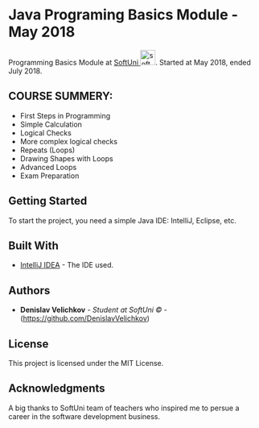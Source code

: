 # Java Programing Basics Module - May 2018 

<p text-align="center">Programming Basics Module at 
<a href="https://www.softuni.bg">SoftUni <img src="http://grozdarska.net/wp-content/uploads/2015/01/SoftUni-Logo-300x300.png" width="30" alt="software-university"></a>. Started at May 2018, ended July 2018.
</p>

## COURSE SUMMERY:

* First Steps in Programming
* Simple Calculation
* Logical Checks
* More complex logical checks
* Repeats (Loops)
* Drawing Shapes with Loops
* Advanced Loops
* Exam Preparation

## Getting Started

To start the project, you need a simple Java IDE: IntelliJ, Eclipse, etc.

## Built With

* [IntelliJ IDEA](https://www.jetbrains.com/idea/) - The IDE used.

## Authors

* **Denislav Velichkov** - *Student at SoftUni ©* - (https://github.com/DenislavVelichkov)

## License

This project is licensed under the MIT License.

## Acknowledgments

A big thanks to SoftUni team of teachers who inspired me to persue a career in the software development business.
